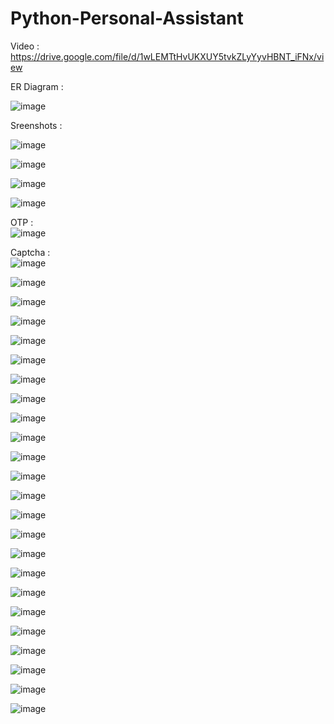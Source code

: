 # Python-Personal-Assistant

Video :
https://drive.google.com/file/d/1wLEMTtHvUKXUY5tvkZLyYyvHBNT_iFNx/view

ER Diagram :

![image](https://user-images.githubusercontent.com/65851817/122113560-e67ac880-ce3f-11eb-8f9d-c799ad4020cd.png)

Sreenshots :

![image](https://user-images.githubusercontent.com/65851817/119237135-024cc080-bb59-11eb-83aa-b6488a3148e8.png)


![image](https://user-images.githubusercontent.com/65851817/119237128-f6f99500-bb58-11eb-9edb-7f4d958ccf37.png)

![image](https://user-images.githubusercontent.com/65851817/119237143-0aa4fb80-bb59-11eb-833f-fc07c433a14f.png)

![image](https://user-images.githubusercontent.com/65851817/119237150-10024600-bb59-11eb-8d39-d48a9a8cc019.png)

OTP :<br /> 
![image](https://user-images.githubusercontent.com/65851817/119237158-1690bd80-bb59-11eb-80c4-2a0621d6288a.png)

Captcha :<br /> 
![image](https://user-images.githubusercontent.com/65851817/119237163-1db7cb80-bb59-11eb-8901-883de3c29690.png)

![image](https://user-images.githubusercontent.com/65851817/119237178-2d371480-bb59-11eb-9bbd-83024e008d08.png)

![image](https://user-images.githubusercontent.com/65851817/119237183-332cf580-bb59-11eb-9b10-0cb8624469fa.png)

![image](https://user-images.githubusercontent.com/65851817/119237189-39bb6d00-bb59-11eb-83f1-291471ad847c.png)


![image](https://user-images.githubusercontent.com/65851817/119237195-3e802100-bb59-11eb-9212-2969ef982a43.png)

![image](https://user-images.githubusercontent.com/65851817/119237501-c581c900-bb5a-11eb-83ba-372e8452502b.png)

![image](https://user-images.githubusercontent.com/65851817/119237210-50fa5a80-bb59-11eb-8ea8-06abd0d24475.png)

![image](https://user-images.githubusercontent.com/65851817/119237215-55bf0e80-bb59-11eb-9836-ee6f764f72d9.png)

![image](https://user-images.githubusercontent.com/65851817/119237220-5bb4ef80-bb59-11eb-8157-a3d9ada52115.png)

![image](https://user-images.githubusercontent.com/65851817/119237226-5fe10d00-bb59-11eb-82aa-4c992e6a39ce.png)

![image](https://user-images.githubusercontent.com/65851817/119237232-653e5780-bb59-11eb-94bf-2ee165831bde.png)

![image](https://user-images.githubusercontent.com/65851817/119237236-6a030b80-bb59-11eb-8c5c-0b24a1450c50.png)

![image](https://user-images.githubusercontent.com/65851817/119237241-6ff8ec80-bb59-11eb-9261-661e4db7367b.png)

![image](https://user-images.githubusercontent.com/65851817/119237244-738c7380-bb59-11eb-94ae-0566491329c7.png)

![image](https://user-images.githubusercontent.com/65851817/119237246-79825480-bb59-11eb-9336-ee5585184199.png)

![image](https://user-images.githubusercontent.com/65851817/119237249-7f783580-bb59-11eb-8a56-6954f22ae199.png)

![image](https://user-images.githubusercontent.com/65851817/119237252-83a45300-bb59-11eb-821c-47e73bc18836.png)

![image](https://user-images.githubusercontent.com/65851817/119237259-8acb6100-bb59-11eb-9522-4f593d8ccd37.png)

![image](https://user-images.githubusercontent.com/65851817/119237262-8f901500-bb59-11eb-843b-e3b16e4b9abd.png)

![image](https://user-images.githubusercontent.com/65851817/119237265-94ed5f80-bb59-11eb-8fdc-58a1398e5787.png)

![image](https://user-images.githubusercontent.com/65851817/119237270-9a4aaa00-bb59-11eb-8381-15c7a32e2cb6.png)

![image](https://user-images.githubusercontent.com/65851817/119237278-9e76c780-bb59-11eb-986b-be442e47fd8d.png)

![image](https://user-images.githubusercontent.com/65851817/119237281-a33b7b80-bb59-11eb-8139-1803dfe9eb24.png)

![image](https://user-images.githubusercontent.com/65851817/119237285-a8002f80-bb59-11eb-8798-7c34a3f2c9b2.png)








